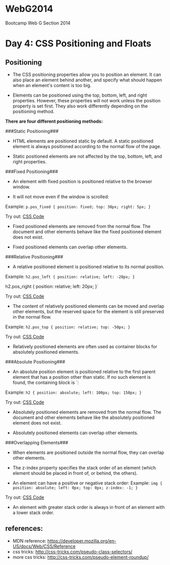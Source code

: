 WebG2014
========

Bootcamp Web G Section 2014


Day 4: CSS Positioning and Floats
=========================

## Positioning

- The CSS positioning properties allow you to position an element. It can also place an element behind another, and specify what should happen when an element's content is too big.

- Elements can be positioned using the top, bottom, left, and right properties. However, these properties will not work unless the position property is set first. They also work differently depending on the positioning method.


**There are four different positioning methods:**


###Static Positioning###
- HTML elements are positioned static by default. A static positioned element is always positioned according to the normal flow of the page.

- Static positioned elements are not affected by the top, bottom, left, and right properties.


###Fixed Positioning###
- An element with fixed position is positioned relative to the browser window.

- It will not move even if the window is scrolled:

Example:
`p.pos_fixed {
    position: fixed;
    top: 30px;
    right: 5px;
}`

Try out: [CSS Code](http://www.w3schools.com/css/tryit.asp?filename=trycss_position_fixed)

- Fixed positioned elements are removed from the normal flow. The document and other elements behave like the fixed positioned element does not exist.

- Fixed positioned elements can overlap other elements.


###Relative Positioning###
- A relative positioned element is positioned relative to its normal position.

Example: `h2.pos_left {
    position: relative;
    left: -20px;
}`

h2.pos_right {
    position: relative;
    left: 20px;
}`

Try out: [CSS Code](http://www.w3schools.com/css/tryit.asp?filename=trycss_position_relative)

- The content of relatively positioned elements can be moved and overlap other elements, but the reserved space for the element is still preserved in the normal flow.

Example:
`h2.pos_top {
    position: relative;
    top: -50px;
}`

Try out: [CSS Code](http://www.w3schools.com/css/tryit.asp?filename=trycss_position_relative2)

- Relatively positioned elements are often used as container blocks for absolutely positioned elements.

###Absolute Positioning###

- An absolute position element is positioned relative to the first parent element that has a position other than static. If no such element is found, the containing block is `<html>:

Example:
`h2 {
    position: absolute;
    left: 100px;
    top: 150px;
}`

Try out: [CSS Code](http://www.w3schools.com/css/tryit.asp?filename=trycss_position_absolute)

- Absolutely positioned elements are removed from the normal flow. The document and other elements behave like the absolutely positioned element does not exist.

- Absolutely positioned elements can overlap other elements.


###Overlapping Elements###

- When elements are positioned outside the normal flow, they can overlap other elements.

- The z-index property specifies the stack order of an element (which element should be placed in front of, or behind, the others).

- An element can have a positive or negative stack order:
Example:
`img {
    position: absolute;
    left: 0px;
    top: 0px;
    z-index: -1;
}`

Try out: [CSS Code](http://www.w3schools.com/css/tryit.asp?filename=trycss_zindex)

- An element with greater stack order is always in front of an element with a lower stack order.




## references:
- MDN reference: https://developer.mozilla.org/en-US/docs/Web/CSS/Reference
- css tricks: http://css-tricks.com/pseudo-class-selectors/
- more css tricks: http://css-tricks.com/pseudo-element-roundup/

